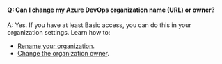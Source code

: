 #### Q:	Can I change my Azure DevOps organization name (URL) or owner?
 
A:	Yes. If you have at least Basic access, you can do this in your organization settings. Learn how to:

*	[Rename your organization](/vsts/organizations/accounts/rename-vsts-organization).
*	[Change the organization owner](/vsts/organizations/accounts/change-organization-ownership-vs).
